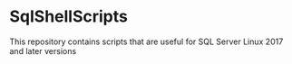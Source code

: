 # SqlShellScripts
This repository contains scripts that are useful for SQL Server Linux 2017 and later versions
